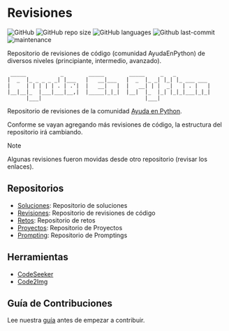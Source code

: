 # Revisiones

![GitHub](https://img.shields.io/github/license/AyudaEnPython/revisiones)
![GitHub repo size](https://img.shields.io/github/repo-size/AyudaEnPython/revisiones)
![GitHub languages](https://img.shields.io/github/languages/top/AyudaEnPython/revisiones)
![Github last-commit](https://img.shields.io/github/last-commit/AyudaEnPython/revisiones)
![maintenance](https://img.shields.io/maintenance/yes/2024)

Repositorio de revisiones de código (comunidad AyudaEnPython) de diversos niveles (principiante, intermedio, avanzado).

     _____           _        _____        _____     _   _
    |  _  |_ _ _ _ _| |___   |   __|___   |  _  |_ _| |_| |_ ___ ___
    |     | | | | | . | .'|  |   __|   |  |   __| | |  _|   | . |   |
    |__|__|_  |___|___|__,|  |_____|_|_|  |__|  |_  |_| |_|_|___|_|_|
          |___|                                 |___|

Repositorio de revisiones de la comunidad [Ayuda en Python](https://www.facebook.com/groups/ayudaenpython/).

Conforme se vayan agregando más revisiones de código, la estructura del repositorio irá cambiando.

> [!NOTE]
> Algunas revisiones fueron movidas desde otro repositorio (revisar los enlaces).

## Repositorios

- [Soluciones](https://github.com/AyudaEnPython/Soluciones): Repositorio de soluciones
- [Revisiones](https://github.com/AyudaEnPython/Revisiones): Repositorio de revisiones de código
- [Retos](https://github.com/AyudaEnPython/Retos): Repositorio de retos
- [Proyectos](https://github.com/AyudaEnPython/Proyectos): Repositorio de Proyectos
- [Prompting](https://github.com/AyudaEnPython/Prompting): Repositorio de Promptings

## Herramientas

- [CodeSeeker](https://leugimkm.github.io/codeseeker/)
- [Code2Img](https://leugimkm.github.io/code2img/)

## Guía de Contribuciones

Lee nuestra [guía](CONTRIBUTING.md) antes de empezar a contribuir.
